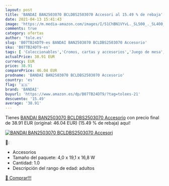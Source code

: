 ```yaml
---
layout: post
title: 'BANDAI BAN2503070 BCLDBS2503070 Accesori al 15.49 % de rebaja'
date: 2021-04-13 15:41:43
image: 'https://m.media-amazon.com/images/I/51ChBN1VYvL._SL500_._SL400_.jpg'
comments: true
category: ofertas
author: 'tole.es'
slug: 'B07TB24DT9-es BANDAI BAN2503070 BCLDBS2503070 Accesorio'
sku: 'B07TB24DT9-es'
tags: [ 'Coleccionables','Cromos, cartas y accesorios','Juego de mesa','Juegos de cartas','Juegos y accesorios para juegos','Juguetes','Juguetes y juegos','bandai', ]
actualPrice: 38.91 EUR
currency: EUR
price: 38.91
comparePrice: 46.04 EUR
prodname: 'BANDAI BAN2503070 BCLDBS2503070 Accesorio'
country: 'es'
flag: '🇪🇸'
brand: 'BANDAI'
buyurl: 'https://www.amazon.es/dp/B07TB24DT9/?tag=tolees-21'
descuento: '15.49'
average: '38.91'
---
```


Tienes [BANDAI BAN2503070 BCLDBS2503070 Accesorio](https://www.amazon.es/dp/B07TB24DT9/?tag=tolees-21) con precio final de  38.91 EUR (original: 46.04 EUR) (15.49 %  de rebaja) aqui!

[![BANDAI BAN2503070 BCLDBS2503070 Accesori](https://m.media-amazon.com/images/I/51ChBN1VYvL._SL500_._SL400_.jpg)](https://www.amazon.es/dp/B07TB24DT9/?tag=tolees-21)

🔎:

- Accesorios
- Tamaño del paquete: 4,0 x 19,1 x 16,8 W
- Cantidad: 1.0
- Descripción del rango de edad: adultos

[🛒 Comprar!!!](https://www.amazon.es/dp/B07TB24DT9/?tag=tolees-21)
